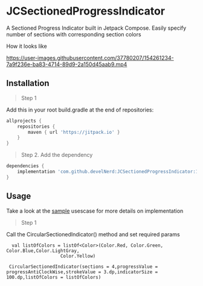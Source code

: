 # JCSectionedProgressIndicator
A Sectioned Progress Indicator built in Jetpack Compose. Easily specify number of sections with corresponding section colors

How it looks like

https://user-images.githubusercontent.com/37780207/154261234-7a9f236e-ba83-4714-89d9-2a150d45aab9.mp4



## Installation

> Step 1

Add this in your root build.gradle at the end of repositories:

```groovy
allprojects {
    repositories {
        maven { url 'https://jitpack.io' }
    }
}
```

> Step 2. Add the dependency

```groovy
dependencies {
    implementation 'com.github.develNerd:JCSectionedProgressIndicator:1.0.0'
}
```

## Usage

Take a look at the [sample](https://github.com/develNerd/JCSectionedProgressIndicator/tree/main/JCSectionedProgressIndicator)  usescase for more details on implementation

> Step 1

Call the CircularSectionedIndicator() method and set required params

```
  val listOfColors = listOf<Color>(Color.Red, Color.Green, Color.Blue,Color.LightGray,
                    Color.Yellow)
  
 CircularSectionedIndicator(sections = 4,progressValue = progressAntiClockWise,strokeValue = 3.dp,indicatorSize = 100.dp,listOfColors = listOfColors)

```

